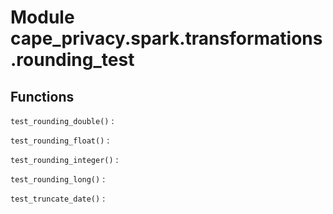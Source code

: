 Module cape_privacy.spark.transformations.rounding_test
=======================================================

Functions
---------


`test_rounding_double()`
:   


`test_rounding_float()`
:   


`test_rounding_integer()`
:   


`test_rounding_long()`
:   


`test_truncate_date()`
: